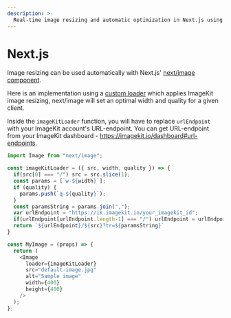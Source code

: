 ```yaml
---
description: >-
  Real-time image resizing and automatic optimization in Next.js using ImageKit.io.
---
```


# Next.js

Image resizing can be used automatically with Next.js' [next/image component](https://nextjs.org/docs/api-reference/next/image). 

Here is an implementation using a [custom loader](https://nextjs.org/docs/api-reference/next/image#loader) which applies ImageKit image resizing, next/image will set an optimal width and quality for a given client.

Inside the `imageKitLoader` function, you will have to replace `urlEndpoint` with your ImageKit account's URL-endpoint. You can get URL-endpoint from your ImageKit dashboard - https://imagekit.io/dashboard#url-endpoints.

```javascript
import Image from "next/image";

const imageKitLoader = ({ src, width, quality }) => {
  if(src[0] === "/") src = src.slice(1);
  const params = [`w-${width}`];
  if (quality) {
    params.push(`q-${quality}`);
  }
  const paramsString = params.join(",");
  var urlEndpoint = "https://ik.imagekit.io/your_imagekit_id";
  if(urlEndpoint[urlEndpoint.length-1] === "/") urlEndpoint = urlEndpoint.substring(0, urlEndpoint.length - 1);
  return `${urlEndpoint}/${src}?tr=${paramsString}`
}

const MyImage = (props) => {
  return (
    <Image
      loader={imageKitLoader}
      src="default-image.jpg"
      alt="Sample image"
      width={400}
      height={400}
    />
  );
};
```